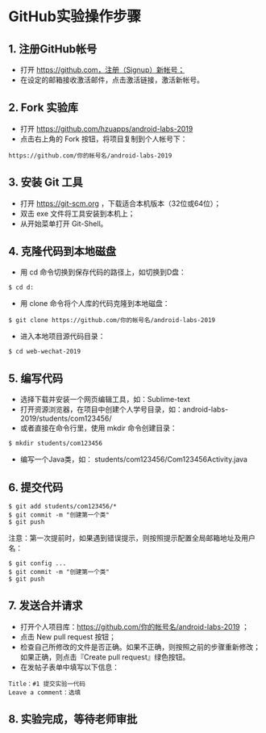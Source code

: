 # GitHub实验操作步骤

## 1. 注册GitHub帐号

- 打开 https://github.com，注册（Signup）新帐号；
- 在设定的邮箱接收激活邮件，点击激活链接，激活新帐号。

## 2. Fork 实验库

- 打开 https://github.com/hzuapps/android-labs-2019 
- 点击右上角的 Fork 按钮，将项目复制到个人帐号下：

```  
https://github.com/你的帐号名/android-labs-2019
```  

## 3. 安装 Git 工具

- 打开 https://git-scm.org ，下载适合本机版本（32位或64位）；
- 双击 exe 文件将工具安装到本机上；
- 从开始菜单打开 Git-Shell。

## 4. 克隆代码到本地磁盘

- 用 cd 命令切换到保存代码的路径上，如切换到D盘：   
```   
$ cd d: 
```   
- 用 clone 命令将个人库的代码克隆到本地磁盘：  
```   
$ git clone https://github.com/你的帐号名/android-labs-2019
```   
- 进入本地项目源代码目录：  
```   
$ cd web-wechat-2019
```   

## 5. 编写代码

- 选择下载并安装一个网页编辑工具，如：Sublime-text
- 打开资源浏览器，在项目中创建个人学号目录，如：android-labs-2019/students/com123456/
- 或者直接在命令行里，使用 mkdir 命令创建目录：  
```   
$ mkdir students/com123456 
```   
- 编写一个Java类，如： students/com123456/Com123456Activity.java    

## 6. 提交代码

```  
$ git add students/com123456/*
$ git commit -m "创建第一个类"
$ git push
```  

注意：第一次提前时，如果遇到错误提示，则按照提示配置全局邮箱地址及用户名：

```  
$ git config ...
$ git commit -m "创建第一个类"
$ git push
``` 

## 7. 发送合并请求

- 打开个人项目库：https://github.com/你的帐号名/android-labs-2019 ；
- 点击 New pull request 按钮；
- 检查自己所修改的文件是否正确。如果不正确，则按照之前的步骤重新修改；如果正确，则点击『Create pull request』绿色按钮。
- 在发帖子表单中填写以下信息：
```  
Title：#1 提交实验一代码
Leave a comment：选填
```  

## 8. 实验完成，等待老师审批
